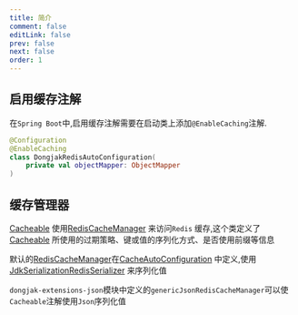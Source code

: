 ```yaml
---
title: 简介
comment: false
editLink: false
prev: false
next: false
order: 1
---
```


## 启用缓存注解

在`Spring Boot`中,启用缓存注解需要在启动类上添加`@EnableCaching`注解.

```kotlin
@Configuration
@EnableCaching
class DongjakRedisAutoConfiguration(
    private val objectMapper: ObjectMapper
)
```


## 缓存管理器

[Cacheable](https://docs.spring.io/spring-framework/docs/current/javadoc-api/org/springframework/cache/annotation/Cacheable.html)
使用[RedisCacheManager](https://docs.spring.io/spring-data/redis/docs/current/api/org/springframework/data/redis/cache/RedisCacheManager.html)
来访问`Redis`
缓存,这个类定义了[Cacheable](https://docs.spring.io/spring-framework/docs/current/javadoc-api/org/springframework/cache/annotation/Cacheable.html)
所使用的过期策略、键或值的序列化方式、是否使用前缀等信息

默认的[RedisCacheManager](https://docs.spring.io/spring-data/redis/docs/current/api/org/springframework/data/redis/cache/RedisCacheManager.html)在[CacheAutoConfiguration](https://docs.spring.io/spring-boot/docs/current/api/org/springframework/boot/autoconfigure/cache/CacheAutoConfiguration.html)
中定义,使用[JdkSerializationRedisSerializer](https://docs.spring.io/spring-data/redis/docs/current/api/org/springframework/data/redis/serializer/JdkSerializationRedisSerializer.html)
来序列化值

`dongjak-extensions-json`模块中定义的`genericJsonRedisCacheManager`可以使`Cacheable`注解使用`Json`序列化值
